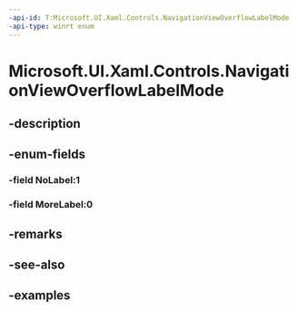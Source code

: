 ```yaml
---
-api-id: T:Microsoft.UI.Xaml.Controls.NavigationViewOverflowLabelMode
-api-type: winrt enum
---
```


<!-- Enumeration syntax.
public enum NavigationViewOverflowLabelMode : int 
-->

# Microsoft.UI.Xaml.Controls.NavigationViewOverflowLabelMode

## -description

## -enum-fields
### -field NoLabel:1

### -field MoreLabel:0

## -remarks

## -see-also

## -examples

